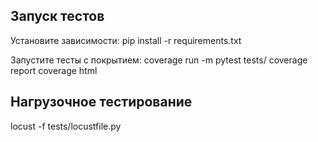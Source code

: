    ## Запуск тестов

   Установите зависимости:
   pip install -r requirements.txt

   Запустите тесты с покрытием:
   coverage run -m pytest tests/
   coverage report
   coverage html

   ## Нагрузочное тестирование

   locust -f tests/locustfile.py
